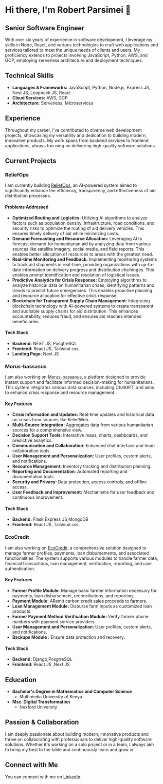 # Hi there, I'm Robert Parsimei 👋

## Senior Software Engineer

With over six years of experience in software development, I leverage my skills in Node, React, and various technologies to craft web applications and services tailored to meet the unique needs of clients and users.
My proficiency extends to projects involving JavaScript, Python, AWS, and GCP, employing serverless architecture and deployment techniques.

## Technical Skills

- **Languages & Frameworks:** JavaScript, Python, Node.js, Express JS, Nest JS, Loopback JS, React
- **Cloud Services:** AWS, GCP
- **Architecture:** Serverless, Microservices

## Experience

Throughout my career, I've contributed to diverse web development projects, showcasing my versatility and dedication to building modern, innovative products. My work spans from backend services to frontend applications, always focusing on delivering high-quality software solutions.

## Current Projects

### ReliefOps
I am currently building [ReliefOps](https://reliefops.online/), an AI-powered system aimed to significantly enhance the efficiency, transparency, and effectiveness of aid distribution processes.

#### Problems Addressed
- **Optimized Routing and Logistics:** Utilizing AI algorithms to analyze factors such as population density, infrastructure, road conditions, and security risks to optimize the routing of aid delivery vehicles. This ensures timely delivery of aid while minimizing costs.
- **Demand Forecasting and Resource Allocation:** Leveraging AI to forecast demand for humanitarian aid by analyzing data from various sources like satellite imagery, social media, and field reports. This enables better allocation of resources to areas with the greatest need.
- **Real-time Monitoring and Feedback:** Implementing monitoring systems to track aid shipments in real-time, providing organizations with up-to-date information on delivery progress and distribution challenges. This enables prompt identification and resolution of logistical issues.
- **Predictive Analytics for Crisis Response:** Employing algorithms to analyze historical data on humanitarian crises, identifying patterns and trends to predict future emergencies. This enables proactive planning and resource allocation for effective crisis response.
- **Blockchain for Transparent Supply Chain Management:** Integrating blockchain technology with AI-powered systems to create transparent and auditable supply chains for aid distribution. This enhances accountability, reduces fraud, and ensures aid reaches intended beneficiaries.

#### Tech Stack
- **Backend:** NEST JS, PosgtreSQL
- **Frontend:** React JS, Tailwind css.
- **Landing Page:** Next JS

### Morus-bassanus
I am also working on [Morus-bassanus](https://github.com/parsimeikoikai/Morus-bassanus), a platform designed to provide instant support and facilitate informed decision-making for humanitarians. This system integrates various data sources, including ChatGPT, and aims to enhance crisis response and resource management.

#### Key Features
- **Crisis Information and Updates:** Real-time updates and historical data on crises from sources like ReliefWeb.
- **Multi-Source Integration:** Aggregates data from various humanitarian sources for a comprehensive view.
- **Decision Support Tools:** Interactive maps, charts, dashboards, and predictive analytics.
- **Communication and Collaboration:** Enhanced chat interface and team collaboration tools.
- **User Management and Personalization:** User profiles, custom alerts, and notifications.
- **Resource Management:** Inventory tracking and distribution planning.
- **Reporting and Documentation:** Automated reporting and documentation tools.
- **Security and Privacy:** Data protection, access controls, and offline access.
- **User Feedback and Improvement:** Mechanisms for user feedback and continuous improvement.

#### Tech Stack
- **Backend:** Flask,Express JS,MongoDB
- **Frontend:** React JS, Tailwind css.


### EcoCredit
I am also working on [EcoCredit]([https://github.com/parsimeikoikai/Morus-bassanus](https://ecocredit.pro/)), a comprehensive solution designed to manage farmer profiles, payments, loan disbursements, and associated functionalities. The system supports various modules to handle farmer data, financial transactions, loan management, verification, reporting, and user authentication.

#### Key Features
- **Farmer Profile Module:** Manage basic farmer information necessary for payments, loan disbursement, reconciliations, and reporting.
- **Payment Module:** ARemit carbon credit sales proceeds to farmers.
- **Loan Management Module:** Disburse farm inputs as customized loan products.
- **Farmer Payment Method Verification Module:** Verify farmer phone numbers with payment service providers.
- **User Management and Personalization:** User profiles, custom alerts, and notifications.
- **Backups Module :** Ensure data protection and recovery.
  
#### Tech Stack
- **Backend:** Django,PosgtreSQL
- **Frontend:** React JS ,Next JS
  

## Education

- **Bachelor's Degree in Mathematics and Computer Science**
  - Multimedia University of Kenya
- **Msc. Digital Transformation**
  - Nexford University

## Passion & Collaboration

I am deeply passionate about building modern, innovative products and thrive on collaborating with professionals to deliver high-quality software solutions. Whether it's working on a solo project or in a team, I always aim to bring my best to the table and continuously learn and grow in.

## Connect with Me

You can connect with me on [LinkedIn](https://www.linkedin.com/in/robert-parsimei).



